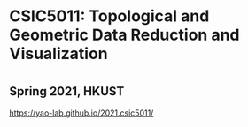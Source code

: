 # CSIC5011: Topological and Geometric Data Reduction and Visualization
#
## Spring 2021, HKUST

https://yao-lab.github.io/2021.csic5011/
